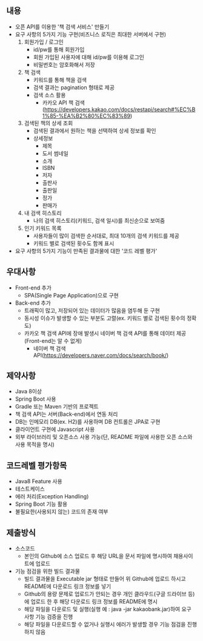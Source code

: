 ## 내용

- 오픈 API를 이용한 '책 검색 서비스' 만들기
- 요구 사항의 5가지 기능 구현(비즈니스 로직은 최대한 서버에서 구현)
    1. 회원가입 / 로그인
        - id/pw를 통해 회원가입
        - 회원 가입된 사용자에 대해 id/pw를 이용해 로그인
        - 비밀번호는 암호화해서 저장
    2. 책 검색
        - 키워드를 통해 책을 검색
        - 검색 결과는 pagination 형태로 제공
        - 검색 소스 활용
            - 카카오 API 책 검색(https://developers.kakao.com/docs/restapi/search#%EC%B1%85-%EA%B2%80%EC%83%89)
    3. 검색된 책의 상세 조회
        - 검색된 결과에서 원하는 책을 선택하여 상세 정보를 확인
        - 상세정보
            - 제목
            - 도서 썸네일
            - 소개
            - ISBN
            - 저자
            - 출판사
            - 출판일
            - 정가
            - 판매가
    4. 내 검색 히스토리
        - 나의 검색 히스토리(키워드, 검색 일시)를 최신순으로 보여줌
    5. 인기 키워드 목록
        - 사용자들이 많이 검색한 순서대로, 최대 10개의 검색 키워드를 제공
        - 키워드 별로 검색된 횟수도 함께 표시
- 요구 사항의 5가지 기능이 만족된 결과물에 대한 '코드 레벨 평가'

## 우대사항

- Front-end 추가
    - SPA(Single Page Application)으로 구현
- Back-end 추가
    - 트래픽이 많고, 저장되어 있는 데이터가 많음을 염두해 둔 구현
    - 동시성 이슈가 발생할 수 있는 부분도 고렬(ex. 키워드 별로 검색된 횟수의 정확도)
    - 카카오 책 검색 API에 장애 발생시 네이버 책 검색 API를 통해 데이터 제공(Front-end는 알 수 없게)
        - 네이버 책 검색 API(https://developers.naver.com/docs/search/book/)

## 제약사항

- Java 8이상
- Spring Boot 사용
- Gradle 또는 Maven 기반의 프로젝트
- 책 검색 API는 서버(Back-end)에서 연동 처리
- DB는 인메모리 DB(ex. H2)를 사용하며 DB 컨트롤은 JPA로 구현
- 클라이언트 구현에 Javascript 사용
- 외부 라이브러리 및 오픈소스 사용 가능(단, README 파일에 사용한 오픈 소스와 사용 목적을 명시)

## 코드레벨 평가항목

- Java8 Feature 사용
- 테스트케이스
- 에러 처리(Exception Handling)
- Spring Boot 기능 활용
- 불필요한(사용되지 않는) 코드의 존재 여부

## 제출방식

- 소스코드
    - 본인의 Github에 소스 업로드 후 해당 URL을 문서 파일에 명시하여 채용사이트에 업로드
- 기능 점검을 위한 빌드 결과물
    - 빌드 결과물을 Executable jar 형태로 만들어 위 Github에 업로드 하시고 README에 다운로드 링크 정보를 넣기
    - Github의 용량 문제로 업로드가 안되는 경우 개인 클라우드(구글 드라이브 등)에 업로드 한 후 해당 다운로드 링크 정보를 README에 명시
    - 해당 파일을 다운로드 및 실행(실행 예 : java -jar kakaobank.jar)하여 요구 사항 기능 검증을 진행
    - 해당 파일을 다운로드할 수 없거나 실행시 에러가 발생할 경우 기능 점검을 진행하지 않음
